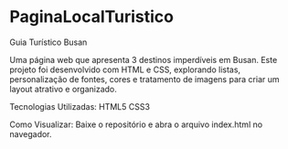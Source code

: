 # PaginaLocalTuristico

Guia Turístico Busan

Uma página web que apresenta 3 destinos imperdíveis em Busan. Este projeto foi desenvolvido com HTML e CSS, explorando listas, personalização de fontes, cores e tratamento de imagens para criar um layout atrativo e organizado.

Tecnologias Utilizadas:
HTML5
CSS3

Como Visualizar:
Baixe o repositório e abra o arquivo index.html no navegador.
